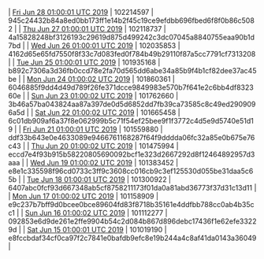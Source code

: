 | [Fri Jun 28 01:00:01 UTC 2019](https://transfer.sh/DufMQ/trcninja-dbdump-20190628010001.tar.bz2) | 102214597 | 945c24432b84a8ed0bb173ff1e14b2f45c19ce9efdbb696fbed6f8f0b86c5082 | 
| [Thu Jun 27 01:00:01 UTC 2019](https://transfer.sh/2G2aL/trcninja-dbdump-20190627010001.tar.bz2) | 102118737 | 4a15828248bf3126193c29619d875d499242c3dc07045a8840755eaa90b1d7bd | 
| [Wed Jun 26 01:00:01 UTC 2019](https://transfer.sh/iykLK/trcninja-dbdump-20190626010001.tar.bz2) | 102035853 | 4162d65e65fd7550f8f33c7d083fed0f784b49b29110f87a5cc7791cf7313208 | 
| [Tue Jun 25 01:00:01 UTC 2019](https://transfer.sh/bOM1O/trcninja-dbdump-20190625010001.tar.bz2) | 101935168 | b892c7306a3d36fb0ccd78e2fa70d565dd6abe34a85b9f4b1cf82dee37ac45be | 
| [Mon Jun 24 01:00:02 UTC 2019](https://transfer.sh/15U0Xr/trcninja-dbdump-20190624010002.tar.bz2) | 101860361 | 6046885f9dd4d49d789f26fe371dcce9849983e570b7f641e2c6bb4df832360e | 
| [Sun Jun 23 01:00:02 UTC 2019](https://transfer.sh/6C4g5/trcninja-dbdump-20190623010002.tar.bz2) | 101762660 | 3b46a57ba043824aa87a397de0d5d6852dd7fb39ca73585c8c49ed2909096a5d | 
| [Sat Jun 22 01:00:02 UTC 2019]() | 101665458 | 6c01db909af6a37f8e062999b5c71f54ef25bee9f1f3772c4d5e9d5740e51d19 | 
| [Fri Jun 21 01:00:01 UTC 2019](https://transfer.sh/4bPwc/trcninja-dbdump-20190621010001.tar.bz2) | 101559880 | ddf33b643e0e4633089e9466761168287f64f9dddda06fc32a85e0b675e76c43 | 
| [Thu Jun 20 01:00:02 UTC 2019](https://transfer.sh/5qY7N/trcninja-dbdump-20190620010002.tar.bz2) | 101475994 | eccd7e4f93b915b58220805690092bcf1e323d2667292d8f12464892957d3aaa | 
| [Wed Jun 19 01:00:02 UTC 2019](https://transfer.sh/YBaE6/trcninja-dbdump-20190619010002.tar.bz2) | 101383452 | e8e1c335598f96cd0733c3ff9c3608cc016cb9c3ef125530d055be31daa5c65b | 
| [Tue Jun 18 01:00:01 UTC 2019](https://transfer.sh/6Wvrx/trcninja-dbdump-20190618010001.tar.bz2) | 101300922 | 6407abc0fcf93d667348ab5cf8758211173f01da0a81abd36773f37d31c13d11 | 
| [Mon Jun 17 01:00:02 UTC 2019](https://transfer.sh/8jmCm/trcninja-dbdump-20190617010002.tar.bz2) | 101158909 | e9c237b7bff9d0bcee0bce89604fd83f8718b35161e4ddfbb788cc0ab4b35cc1 | 
| [Sun Jun 16 01:00:02 UTC 2019](https://transfer.sh/ghFSw/trcninja-dbdump-20190616010002.tar.bz2) | 101112277 | 092853e6d9de261e2ffe9904b54c2d084b867d896debc17436f1e62efe33229d | 
| [Sat Jun 15 01:00:01 UTC 2019](https://transfer.sh/phvgD/trcninja-dbdump-20190615010001.tar.bz2) | 101019190 | e8fccbdaf34cf0ca97f2c7841e0bafdb9efc8e19b244a4c8af41da0143a36049 | 
